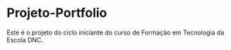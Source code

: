 # Projeto-Portfolio
Este é o projeto do ciclo iniciante do curso de Formação em Tecnologia da Escola DNC.
